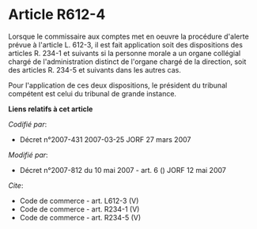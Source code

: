 # Article R612-4

Lorsque le commissaire aux comptes met en oeuvre la procédure d'alerte prévue à l'article L. 612-3, il est fait application
soit des dispositions des articles R. 234-1 et suivants si la personne morale a un organe collégial chargé de
l'administration distinct de l'organe chargé de la direction, soit des articles R. 234-5 et suivants dans les autres cas. 

Pour l'application de ces deux dispositions, le président du tribunal compétent est celui du tribunal de grande instance.

**Liens relatifs à cet article**

_Codifié par_:

  - Décret n°2007-431 2007-03-25 JORF 27 mars 2007

_Modifié par_:

  - Décret n°2007-812 du 10 mai 2007 - art. 6 () JORF 12 mai 2007

_Cite_:

  - Code de commerce - art. L612-3 (V)
  - Code de commerce - art. R234-1 (V)
  - Code de commerce - art. R234-5 (V)
